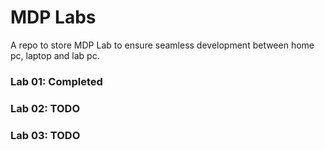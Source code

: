 # MDP Labs

A repo to store MDP Lab to ensure seamless development between home pc, laptop and lab pc.

### Lab 01: Completed

### Lab 02: TODO

### Lab 03: TODO
